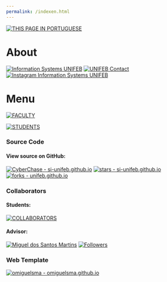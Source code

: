 ```yaml
---
permalink: /indexen.html
---
```


[![THIS PAGE IN PORTUGUESE](https://img.shields.io/static/v1?label=&message=THIS+PAGE+IN+PORTUGUESE&color=%23009BD5&style=for-the-badge)](https://si-unifeb.github.io/index)

# About

[![Information Systems UNIFEB](https://img.shields.io/badge/Information%20Systems_UNIFEB-302683?logo=htmlacademy)](https://vestibular.unifeb.edu.br/curso.php?id=28) [![UNIFEB Contact](https://img.shields.io/badge/UNIFEB_Contact-25D366?logo=whatsapp&logoColor=white)](https://wa.me/551733216411) [![Instagram Information Systems UNIFEB](https://img.shields.io/badge/Instagram_Information_Systems_UNIFEB-8A2BE2?logo=instagram)](https://www.instagram.com/siunifeb/)

# Menu

[![FACULTY](https://img.shields.io/static/v1?label=&message=FACULTY&color=%23009BD5&style=for-the-badge)](/docentes/docentes_en.md) 

[![STUDENTS](https://img.shields.io/static/v1?label=&message=STUDENTS&color=%23009BD5&style=for-the-badge)](/discentes/discentes_en.md)

### Source Code

#### View source on GitHub:
[![CyberChase - si-unifeb.github.io](https://img.shields.io/static/v1?label=CyberChase&message=si-unifeb.github.io&color=black&logo=github)](https://github.com/si-unifeb/si-unifeb.github.io "Go to Repository") [![stars - si-unifeb.github.io](https://img.shields.io/github/stars/si-unifeb/si-unifeb.github.io?style=social)](https://github.com/si-unifeb/si-unifeb.github.io) [![forks - unifeb.github.io](https://img.shields.io/github/forks/si-unifeb/si-unifeb.github.io?style=social)](https://github.com/si-unifeb/si-unifeb.github.io)

### Collaborators

#### Students:

[![COLLABORATORS](https://img.shields.io/static/v1?label=&message=COLLABORATORS&color=%23009BD5&style=for-the-badge)](/collaborators/initial.md)

#### Advisor:

[![Miguel dos Santos Martins](https://img.shields.io/badge/Miguel%20dos%20Santos%20Martins-302683?&color=gray&logo=github)](https://github.com/omiguelsma "Go to GitHub Profile") [![Followers](https://img.shields.io/github/followers/omiguelsma)](https://github.com/omiguelsma) 

### Web Template

[![omiguelsma - omiguelsma.github.io](https://img.shields.io/static/v1?label=omiguelsma&message=omiguelsma.github.io&color=blue&logo=github)](https://github.com/omiguelsma/omiguelsma.github.io)

